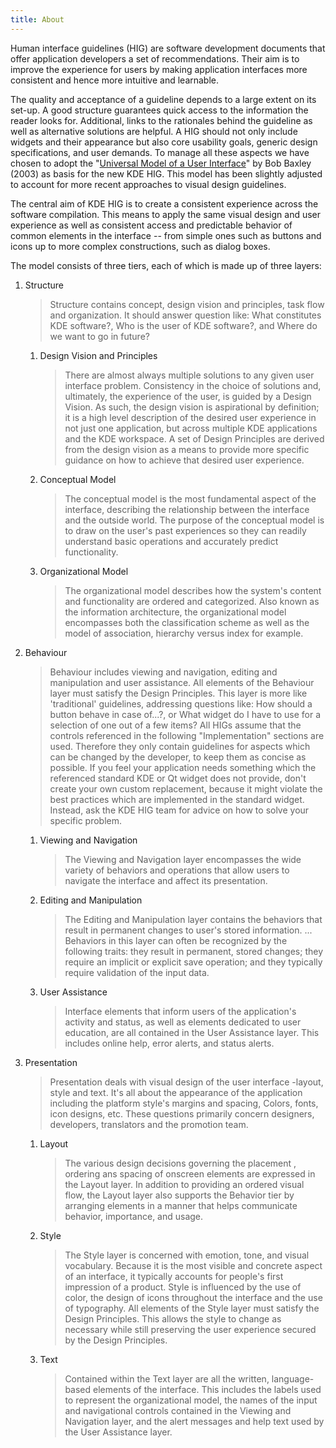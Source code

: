 ```yaml
---
title: About
---
```


Human interface guidelines (HIG) are software development documents that
offer application developers a set of recommendations. Their aim is to
improve the experience for users by making application interfaces more
consistent and hence more intuitive and learnable.

The quality and acceptance of a guideline depends to a large extent on
its set-up. A good structure guarantees quick access to the information
the reader looks for. Additional, links to the rationales behind the
guideline as well as alternative solutions are helpful. A HIG should not
only include widgets and their appearance but also core usability goals,
generic design specifications, and user demands. To manage all these
aspects we have chosen to adopt the "[Universal Model of a User
Interface](http://www.baxleydesign.com/pdfs/dux03_baxleyUIModel.pdf)" by
Bob Baxley (2003) as basis for the new KDE HIG. This model has been
slightly adjusted to account for more recent approaches to visual design
guidelines.

The central aim of KDE HIG is to create a consistent experience across
the software compilation. This means to apply the same visual design and
user experience as well as consistent access and predictable behavior of
common elements in the interface -- from simple ones such as buttons and
icons up to more complex constructions, such as dialog boxes.

The model consists of three tiers, each of which is made up of three
layers:

1.  Structure

    > Structure contains concept, design vision and principles, task
    > flow and organization. It should answer question like: What
    > constitutes KDE software?, Who is the user of KDE software?, and
    > Where do we want to go in future?

    1.  Design Vision and Principles

        > There are almost always multiple solutions to any given user
        > interface problem. Consistency in the choice of solutions and,
        > ultimately, the experience of the user, is guided by a Design
        > Vision. As such, the design vision is aspirational by
        > definition; it is a high level description of the desired user
        > experience in not just one application, but across multiple
        > KDE applications and the KDE workspace. A set of Design
        > Principles are derived from the design vision as a means to
        > provide more specific guidance on how to achieve that desired
        > user experience.

    2.  Conceptual Model

        > The conceptual model is the most fundamental aspect of the
        > interface, describing the relationship between the interface
        > and the outside world. The purpose of the conceptual model is
        > to draw on the user's past experiences so they can readily
        > understand basic operations and accurately predict
        > functionality.

    3.  Organizational Model

        > The organizational model describes how the system's content
        > and functionality are ordered and categorized. Also known as
        > the information architecture, the organizational model
        > encompasses both the classification scheme as well as the
        > model of association, hierarchy versus index for example.

2.  Behaviour

    > Behaviour includes viewing and navigation, editing and
    > manipulation and user assistance. All elements of the Behaviour
    > layer must satisfy the Design Principles. This layer is more like
    > 'traditional' guidelines, addressing questions like: How should a
    > button behave in case of...?, or What widget do I have to use for
    > a selection of one out of a few items? All HIGs assume that the
    > controls referenced in the following \"Implementation\" sections
    > are used. Therefore they only contain guidelines for aspects which
    > can be changed by the developer, to keep them as concise as
    > possible. If you feel your application needs something which the
    > referenced standard KDE or Qt widget does not provide, don\'t
    > create your own custom replacement, because it might violate the
    > best practices which are implemented in the standard widget.
    > Instead, ask the KDE HIG team for advice on how to solve your
    > specific problem.

    1.  Viewing and Navigation

        > The Viewing and Navigation layer encompasses the wide variety
        > of behaviors and operations that allow users to navigate the
        > interface and affect its presentation.

    2.  Editing and Manipulation

        > The Editing and Manipulation layer contains the behaviors that
        > result in permanent changes to user's stored information. ...
        > Behaviors in this layer can often be recognized by the
        > following traits: they result in permanent, stored changes;
        > they require an implicit or explicit save operation; and they
        > typically require validation of the input data.

    3.  User Assistance

        > Interface elements that inform users of the application's
        > activity and status, as well as elements dedicated to user
        > education, are all contained in the User Assistance layer.
        > This includes online help, error alerts, and status alerts.

3.  Presentation

    > Presentation deals with visual design of the user interface
    > -layout, style and text. It's all about the appearance of the
    > application including the platform style's margins and spacing,
    > Colors, fonts, icon designs, etc. These questions primarily
    > concern designers, developers, translators and the promotion team.

    1.  Layout

        > The various design decisions governing the placement ,
        > ordering ans spacing of onscreen elements are expressed in the
        > Layout layer. In addition to providing an ordered visual flow,
        > the Layout layer also supports the Behavior tier by arranging
        > elements in a manner that helps communicate behavior,
        > importance, and usage.

    2.  Style

        > The Style layer is concerned with emotion, tone, and visual
        > vocabulary. Because it is the most visible and concrete aspect
        > of an interface, it typically accounts for people's first
        > impression of a product. Style is influenced by the use of
        > color, the design of icons throughout the interface and the
        > use of typography. All elements of the Style layer must
        > satisfy the Design Principles. This allows the style to change
        > as necessary while still preserving the user experience
        > secured by the Design Principles.

    3.  Text

        > Contained within the Text layer are all the written,
        > language-based elements of the interface. This includes the
        > labels used to represent the organizational model, the names
        > of the input and navigational controls contained in the
        > Viewing and Navigation layer, and the alert messages and help
        > text used by the User Assistance layer.
